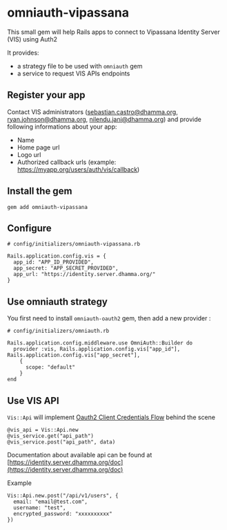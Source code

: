 # omniauth-vipassana

This small gem will help Rails apps to connect to Vipassana Identity Server (VIS) using Auth2

It provides:
- a strategy file to be used with `omniauth` gem
- a service to request VIS APIs endpoints

## Register your app

Contact VIS administrators (sebastian.castro@dhamma.org, ryan.johnson@dhamma.org, nilendu.jani@dhamma.org) and provide following informations about your app:

- Name
- Home page url
- Logo url
- Authorized callback urls (example: https://myapp.org/users/auth/vis/callback)

## Install the gem

```
gem add omniauth-vipassana
```

## Configure

```
# config/initializers/omniauth-vipassana.rb

Rails.application.config.vis = {
  app_id: "APP_ID_PROVIDED",
  app_secret: "APP_SECRET_PROVIDED",
  app_url: "https://identity.server.dhamma.org/"
}
```

## Use omniauth strategy

You first need to install `omniauth-oauth2` gem, then add a new provider :

```
# config/initializers/omniauth.rb

Rails.application.config.middleware.use OmniAuth::Builder do
  provider :vis, Rails.application.config.vis["app_id"], Rails.application.config.vis["app_secret"],
    {
      scope: "default"
    }
end
```

## Use VIS API

`Vis::Api` will implement [Oauth2 Client Credentials Flow](https://auth0.com/docs/get-started/authentication-and-authorization-flow/client-credentials-flow) behind the scene

```
@vis_api = Vis::Api.new
@vis_service.get("api_path")
@vis_service.post("api_path", data)
```

Documentation about available api can be found at [https://identity.server.dhamma.org/doc](https://identity.server.dhamma.org/doc)

Example

```
Vis::Api.new.post("/api/v1/users", {
  email: "email@test.com",
  username: "test",
  encrypted_password: "xxxxxxxxxx"
})
```